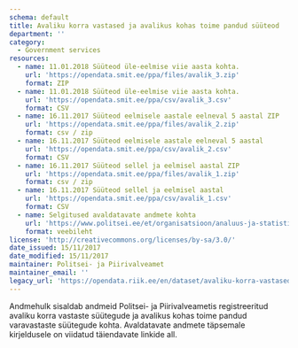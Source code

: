 ```yaml
---
schema: default
title: Avaliku korra vastased ja avalikus kohas toime pandud süüteod
department: ''
category:
  - Government services
resources:
  - name: 11.01.2018 Süüteod üle-eelmise viie aasta kohta.
    url: 'https://opendata.smit.ee/ppa/files/avalik_3.zip'
    format: ZIP
  - name: 11.01.2018 Süüteod üle-eelmise viie aasta kohta.
    url: 'https://opendata.smit.ee/ppa/csv/avalik_3.csv'
    format: CSV
  - name: 16.11.2017 Süüteod eelmisele aastale eelneval 5 aastal ZIP
    url: 'https://opendata.smit.ee/ppa/files/avalik_2.zip'
    format: csv / zip
  - name: 16.11.2017 Süüteod eelmisele aastale eelneval 5 aastal
    url: 'https://opendata.smit.ee/ppa/csv/avalik_2.csv'
    format: CSV
  - name: 16.11.2017 Süüteod sellel ja eelmisel aastal ZIP
    url: 'https://opendata.smit.ee/ppa/files/avalik_1.zip'
    format: csv / zip
  - name: 16.11.2017 Süüteod sellel ja eelmisel aastal
    url: 'https://opendata.smit.ee/ppa/csv/avalik_1.csv'
    format: CSV
  - name: Selgitused avaldatavate andmete kohta
    url: 'https://www.politsei.ee/et/organisatsioon/analuus-ja-statistika/avaandmed.dot'
    format: veebileht
license: 'http://creativecommons.org/licenses/by-sa/3.0/'
date_issued: 15/11/2017
date_modified: 15/11/2017
maintainer: Politsei- ja Piirivalveamet
maintainer_email: ''
legacy_url: 'https://opendata.riik.ee/en/dataset/avaliku-korra-vastased-ja-avalikus-kohas-toime-pandud-syyteod'
---
```

Andmehulk sisaldab andmeid Politsei- ja Piirivalveametis registreeritud avaliku korra vastaste süütegude ja avalikus kohas toime pandud varavastaste süütegude kohta. Avaldatavate andmete täpsemale kirjeldusele on viidatud täiendavate linkide all.